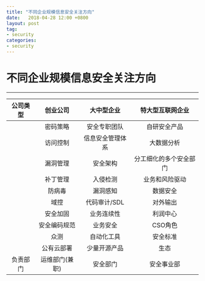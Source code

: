 ```yaml
---
title: "不同企业规模信息安全关注方向"
date:   2018-04-28 12:00 +0800
layout: post
tag: 
- security
categories:
- security
---
```


# 不同企业规模信息安全关注方向
------
|公司类型|创业公司|大中型企业|特大型互联网企业|
|:----:|:----:|:----:|:----:|
||密码策略|安全专职团队|自研安全产品|
||访问控制|信息安全管理体系|大数据分析|
||漏洞管理|安全架构|分工细化的多个安全部门|
||补丁管理|入侵检测|业务和风险驱动|
||防病毒|漏洞感知|数据安全|
||域控|代码审计/SDL|对外输出|
||安全加固|业务连续性|利润中心|
||安全编码规范|业务安全|CSO角色|
||众测|自动化工具|安全标准|
||公有云部署|少量开源产品|生态|
|负责部门|运维部门(兼职)|安全部门|安全事业部|
